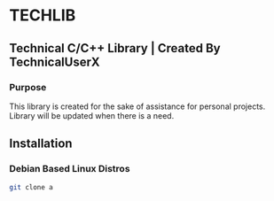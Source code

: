 # TECHLIB
## Technical C/C++ Library | Created By TechnicalUserX

### Purpose
This library is created for the sake of assistance for personal projects.
Library will be updated when there is a need.

## Installation
### Debian Based Linux Distros
```bash
git clone a

```
